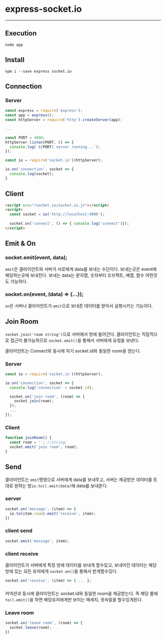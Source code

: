 # express-socket.io
---
## Execution
```
node app
```

## Install
```
npm i --save express socket.io
```

## Connection
### Server  
```javascript
const express = require('express');
const app = express();
const httpServer = require('http').createServer(app);

...

const PORT = 4000;
httpServer.listen(PORT, () => {
  console.log(`${PORT} server running...`);
});

const io = require('socket.io')(httpServer);

io.on('connection', socket => {
  console.log(socket);
}
```

## Client
```html
<script src="/socket.io/socket.io.js"></script>
<script>
  const socket = io('http://localhost:4000');
  
  socket.on('connect', () => { console.log('connect')});
</script>
```

## Emit & On
### socket.emit(event, data);
`emit`은 클라이언트와 서버가 서로에게 data를 보내는 수단이다. 보내는곳은 event에 해당하는곳에 보내진다. 
보내는 data는 문자열, 숫자부터 오브젝트, 배열, 함수 어떤것도 가능하다.

### socket.on(event, (data) => {...});
`on`은 서버나 클라이언트가 `emit`으로 보내준 데이터를 받아서 실행시키는 기능이다.

## Join Room
`socket.join('room string')`으로 서버에서 방에 들어간다.
클라이언트는 직접적으로 접근이 불가능하므로 `socket.emit()`을 통해서 서버에게 요청을 보낸다.

클라이언트는 Connect와 동시에 자기 socket.id와 동일한 room을 얻는다.

### Server
```javascript
const io = require('socket.io')(httpServer);

io.on('connection', socket => {
  console.log('connection' + socket.id);

  socket.on('join room', (room) => {
    socket.join(room);
  });
  ...
});
```

### Client
```javascript
function joinRoom() {
  const room = ''; //string;
  socket.emit('join room', room);
}
```

## Send
클라이언트는 `emit`명령으로 서버에게 data를 보내주고, 서버는 제공받은 데이터를 토대로 원하는 방`io.to().emit(data)`에 data를 보내준다.

### server
```javascript
socket.on('message', (item) => {
  io.to(item.room).emit('receive', item);
})
```

### client send
```javascript
socket.emit('message', item);
```

### client receive
클라이언트가 서버에게 특정 방에 데이터를 보내게 할수있고, 보내어진 데이터는 해당 방에 있는 모든 유저에게 `socket.on()`을 통해서 받게할수있다.
```javascript
socket.on('receive', (item) => { ... };
```

### 
커넥션과 동시에 클라이언트는 socket.id와 동일한 room을 제공받는다. 즉 해당 룸에 `to().emit()`을 하면 해당유저에게만 보이는 메세지, 귓속말을 할수있게된다.

### Leave room
```javascript
socket.on('leave room', (room) => {
  socket.leave(room);
})
```

